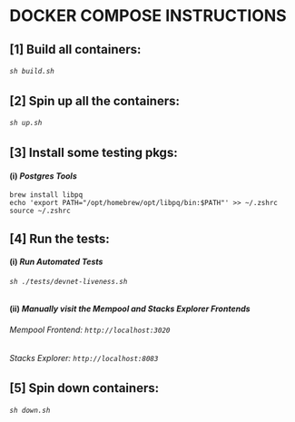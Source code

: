 # DOCKER COMPOSE INSTRUCTIONS


## [1] Build all containers:

###### `sh build.sh`

## [2] Spin up all the containers:

###### `sh up.sh`


## [3] Install some testing pkgs:

#### (i) _Postgres Tools_

```
brew install libpq
echo 'export PATH="/opt/homebrew/opt/libpq/bin:$PATH"' >> ~/.zshrc
source ~/.zshrc
```


## [4] Run the tests:


#### (i) _Run Automated Tests_
######  `sh ./tests/devnet-liveness.sh`


#### (ii) _Manually visit the Mempool and Stacks Explorer Frontends_
######  Mempool Frontend: `http://localhost:3020`
######  Stacks Explorer: `http://localhost:8083`


## [5] Spin down containers:

###### `sh down.sh`